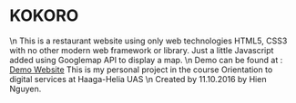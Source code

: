 # KOKORO
\n
This is a restaurant website using only web technologies HTML5, CSS3 with no other modern web framework or library. Just a little Javascript added using Googlemap API to display a map. \n
Demo can be found at : <a href="http://myy.haaga-helia.fi/~a1603173/KOKORO/src/">Demo Website</a>
</n>
This is my personal project in the course Orientation to digital services at Haaga-Helia UAS 
\n
Created by 11.10.2016 by Hien Nguyen.
